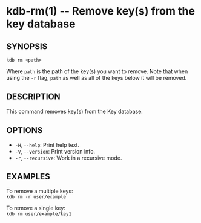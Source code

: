 kdb-rm(1) -- Remove key(s) from the key database
================================================

## SYNOPSIS

`kdb rm <path>`

Where `path` is the path of the key(s) you want to remove.
Note that when using the `-r` flag, `path` as well as all of the keys below it will be removed.

## DESCRIPTION

This command removes key(s) from the Key database.

## OPTIONS

- `-H`, `--help`:
  Print help text.
- `-V`, `--version`:
  Print version info.
- `-r`, `--recursive`:
  Work in a recursive mode.

## EXAMPLES

To remove a multiple keys:  
	`kdb rm -r user/example`  

To remove a single key:  
	`kdb rm user/example/key1`  
